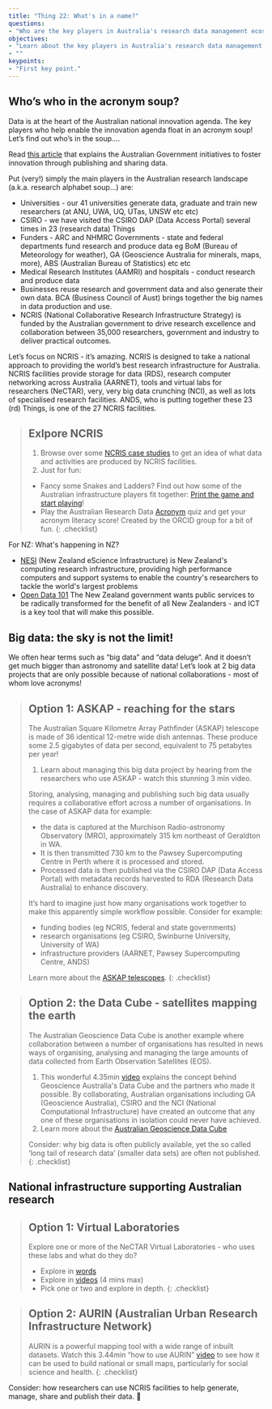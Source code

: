 ```yaml
---
title: "Thing 22: What's in a name?"
questions:
- "Who are the key players in Australia's research data management ecosystem?"
objectives:
- "Learn about the key players in Australia's research data management ecosystem."
- ""
keypoints:
- "First key point."
---
```


## Who’s who in the acronym soup?

Data is at the heart of the Australian national innovation agenda.  The key players who help enable the innovation agenda float in an acronym soup! Let’s find out who’s in the soup….

Read [this article](http://www.ands.org.au/news-and-events/share-newsletter/share-25/data-at-the-heart-of-the-innovation-agenda) that explains the Australian Government initiatives to foster innovation through publishing and sharing data.

Put (very!) simply the main players in the Australian research landscape (a.k.a. research alphabet soup…) are:

* Universities - our 41 universities generate data, graduate and train new researchers (at ANU, UWA, UQ, UTas, UNSW etc etc)
* CSIRO - we have visited the CSIRO DAP (Data Access Portal) several times in 23 (research data) Things
* Funders - ARC and NHMRC
Governments - state and federal departments fund research and produce data eg BoM (Bureau of Meteorology for weather), GA (Geoscience Australia for minerals, maps, more), ABS (Australian Bureau of Statistics) etc etc
* Medical Research Institutes (AAMRI) and hospitals - conduct research and produce data
* Businesses reuse research and government data and also generate their own data. BCA (Business Council of Aust) brings together the big names in data production and use.
* NCRIS  (National Collaborative Research Infrastructure Strategy) is funded by the Australian government to drive research excellence and collaboration between 35,000 researchers, government and industry to deliver practical outcomes.

Let’s focus on NCRIS - it’s amazing.  NCRIS is designed to take a national approach to providing the world’s best research infrastructure for Australia.  NCRIS facilities provide storage for data (RDS), research computer networking across Australia (AARNET), tools and virtual labs for researchers (NeCTAR), very, very big data crunching (NCI), as well as lots of specialised research facilities. ANDS, who is putting together these 23 (rd) Things, is one of the 27 NCRIS facilities.

>## Exlpore NCRIS
> 1. Browse over some [NCRIS case studies](http://www.education.gov.au/ncris-case-studies) to get an idea of what data and activities are produced by NCRIS facilities.
> 2. Just for fun:
>  * Fancy some Snakes and Ladders? Find out how some of the Australian infrastructure players fit together: [Print the game and start playing](https://www.rds.edu.au/sites/rds/files/uploads/Snakes_and_Ladders.pdf)!
>  * Play the Australian Research Data [Acronym](https://www.qzzr.com/c/quiz/167808/d89ef24e-acda-4428-81dd-204cf628461f) quiz and get your acronym literacy score! Created by the ORCID group for a bit of fun.
{: .checklist}

For NZ: What's happening in NZ?

* [NESI](https://www.nesi.org.nz/) (New Zealand eScience Infrastructure) is New Zealand's computing research infrastructure, providing high performance computers and support systems to enable the country's researchers to tackle the world's largest problems
* [Open Data 101](https://www.ict.govt.nz/guidance-and-resources/open-government/open-data-101/) The New Zealand government wants public services to be radically transformed for the benefit of all New Zealanders - and ICT is a key tool that will make this possible.

## Big data: the sky is not the limit!

We often hear terms such as “big data” and “data deluge”. And it doesn’t get much bigger than astronomy and satellite data! Let’s look at 2 big data projects that are only possible because of national collaborations - most of whom love acronyms!

> ## Option 1: ASKAP - reaching for the stars
>
>The Australian Square Kilometre Array Pathfinder (ASKAP) telescope is made of 36 identical 12-metre wide dish antennas.  These produce some 2.5 gigabytes of data per second, equivalent to 75 petabytes per year!
>
> 1. Learn about managing this big data project by hearing from the researchers who use ASKAP - watch this stunning 3 min video.
>
>Storing, analysing, managing and publishing such big data usually requires a collaborative effort across a number of organisations.  In the case of ASKAP data for example:
>
>  * the data is captured at the Murchison Radio-astronomy Observatory (MRO), approximately 315 km northeast of Geraldton in WA.
>  * It is then transmitted 730 km to the Pawsey Supercomputing Centre in Perth where it is processed and stored.
>   * Processed data is then published via the CSIRO DAP (Data Access Portal) with metadata records harvested to RDA (Research Data Australia) to enhance discovery.
>
>It’s hard to imagine just how many organisations work together to make this apparently simple workflow possible.  Consider for example:
>
>* funding bodies (eg NCRIS, federal and state governments)
>* research organisations (eg CSIRO, Swinburne University, University of WA)
>* infrastructure providers (AARNET, Pawsey Supercomputing Centre, ANDS)
>
>Learn more about the [ASKAP telescopes](http://www.csiro.au/en/Research/Facilities/ATNF/ASKAP).
{: .checklist}

> ## Option 2: the Data Cube - satellites mapping the earth
>
>The Australian Geoscience Data Cube is another example where collaboration between a number of organisations has resulted in news ways of organising, analysing and managing the large amounts of data collected from Earth Observation Satellites (EOS).
>
>1. This wonderful 4.35min [video](http://www.datacube.org.au/data/graphics/38b_DC-Fine-Cut-v5.04-(1080p).mp4) explains the concept behind Geoscience Australia's Data Cube and the partners who made it possible.  By collaborating, Australian organisations including GA (Geoscience Australia), CSIRO and the NCI (National Computational Infrastructure) have created an outcome that any one of these organisations in isolation could never have achieved.
> 2. Learn more about the [Australian Geoscience Data Cube](http://www.datacube.org.au/)
>
>Consider: why big data is often publicly available, yet the so called ‘long tail of research data’ (smaller data sets) are often not published.
{: .checklist}

## National infrastructure supporting Australian research

>## Option 1: Virtual Laboratories
>Explore one or more of the NeCTAR Virtual Laboratories - who uses these labs and what do they do?
>* Explore in [words](https://nectar.org.au/labs-and-tools/)
>* Explore in [videos](https://www.youtube.com/playlist?list=PLkBeePYo-_VCwaNDa9q3Y4PtM71PJ7UB6) (4 mins max)
>* Pick one or two and explore in depth.
{: .checklist}

>## Option 2: AURIN (Australian Urban Research Infrastructure Network)
> AURIN is a powerful mapping tool with a wide range of inbuilt datasets. Watch this 3.44min “how to use AURIN” [video](https://youtu.be/M_EtBbGHtQM) to see how it can be used to build national or small maps, particularly for social science and health.
{: .checklist}

Consider: how researchers can use NCRIS facilities to help generate, manage, share and publish their data.


